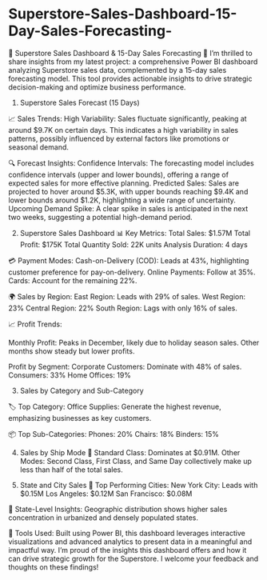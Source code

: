 # Superstore-Sales-Dashboard-15-Day-Sales-Forecasting-
🌟 Superstore Sales Dashboard & 15-Day Sales Forecasting 🌟
I’m thrilled to share insights from my latest project: a comprehensive Power BI dashboard analyzing Superstore sales data, complemented by a 15-day sales forecasting model. This tool provides actionable insights to drive strategic decision-making and optimize business performance.

1. Superstore Sales Forecast (15 Days)

📈 Sales Trends:
High Variability: Sales fluctuate significantly, peaking at around $9.7K on certain days. This indicates a high variability in sales patterns, possibly influenced by external factors like promotions or seasonal demand.

🔍 Forecast Insights:
Confidence Intervals: The forecasting model includes confidence intervals (upper and lower bounds), offering a range of expected sales for more effective planning.
Predicted Sales: Sales are projected to hover around $5.3K, with upper bounds reaching $9.4K and lower bounds around $1.2K, highlighting a wide range of uncertainty.
Upcoming Demand Spike: A clear spike in sales is anticipated in the next two weeks, suggesting a potential high-demand period.

2. Superstore Sales Dashboard
📊 Key Metrics:
Total Sales: $1.57M
Total Profit: $175K
Total Quantity Sold: 22K units
Analysis Duration: 4 days

💳 Payment Modes:
Cash-on-Delivery (COD): Leads at 43%, highlighting customer preference for pay-on-delivery.
Online Payments: Follow at 35%.
Cards: Account for the remaining 22%.

🌍 Sales by Region:
East Region: Leads with 29% of sales.
West Region: 23%
Central Region: 22%
South Region: Lags with only 16% of sales.

📈 Profit Trends:

Monthly Profit: Peaks in December, likely due to holiday season sales. Other months show steady but lower profits.

Profit by Segment:
Corporate Customers: Dominate with 48% of sales.
Consumers: 33%
Home Offices: 19%

3. Sales by Category and Sub-Category

🏷️ Top Category:
Office Supplies: Generate the highest revenue, emphasizing businesses as key customers.

📦 Top Sub-Categories:
Phones: 20%
Chairs: 18%
Binders: 15%

4. Sales by Ship Mode
🚚 Standard Class: Dominates at $0.91M.
Other Modes: Second Class, First Class, and Same Day collectively make up less than half of the total sales.

5. State and City Sales
📍 Top Performing Cities:
New York City: Leads with $0.15M
Los Angeles: $0.12M
San Francisco: $0.08M

🏢 State-Level Insights:
Geographic distribution shows higher sales concentration in urbanized and densely populated states.

🔧 Tools Used: Built using Power BI, this dashboard leverages interactive visualizations and advanced analytics to present data in a meaningful and impactful way.
I’m proud of the insights this dashboard offers and how it can drive strategic growth for the Superstore. I welcome your feedback and thoughts on these findings!
